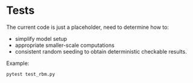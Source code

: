 # Tests

The current code is just a placeholder, need to determine how to:

- simplify model setup
- appropriate smaller-scale computations
- consistent random seeding to obtain deterministic checkable results.

Example:

```
pytest test_rbm.py
````
